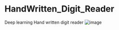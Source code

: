 # HandWritten_Digit_Reader
Deep learning Hand written digit reader
<span/>
![image](https://github.com/jyothissJayadev/HandWritten_Digit_Reader/assets/129422614/553ea644-3727-4dab-b69a-ab29481e028d)

